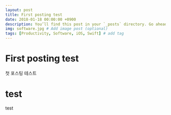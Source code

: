 ```yaml
---
layout: post
title: First posting test
date: 2018-01-18 00:00:00 +0900
description: You’ll find this post in your `_posts` directory. Go ahead and edit it and re-build the site to see your changes. # Add post description (optional)
img: software.jpg # Add image post (optional)
tags: [Productivity, Software, iOS, Swift] # add tag
---
```


# First posting test

첫 포스팅 테스트

# test

test